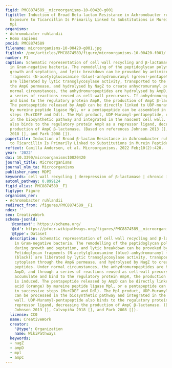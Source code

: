 ```yaml
---
figid: PMC8874589__microorganisms-10-00420-g001
figtitle: Induction of Broad Beta-lactam Resistance in Achromobacter ruhlandii by
  Exposure to Ticarcillin Is Primarily Linked to Substitutions in Murein Peptide Ligase
  Mpl
organisms:
- Achromobacter ruhlandii
- Homo sapiens
pmcid: PMC8874589
filename: microorganisms-10-00420-g001.jpg
figlink: /pmc/articles/PMC8874589/figure/microorganisms-10-00420-f001/
number: F1
caption: Schematic representation of cell wall recycling and β-lactamase expression
  in Gram-negative bacteria. The remodelling of the peptidoglycan polymer occurs during
  growth and septation, and lytic breakdown can be provoked by antimicrobials. Petidoglycan
  fragments (N-acetylglucosamine (blue)-anhydromuramyl (green)-pentapetide (black))
  are liberated by lytic transglycosylase activity, transported to the cytoplasm through
  the AmpG permease, and hydrolysed by NagZ to create anhydromuramyl peptides. Under
  normal circumstances, the anhydromuropeptides are hydrolysed by AmpD, and through
  a series of reactions reused as cell-wall precursors. If anhydromuropeptides accumulate
  and bind to the regulatory protein AmpR, the production of AmpC β-lactamase is induced.
  The pentapeptide released by AmpD can be directly linked to UDP-muramic acid (orange)
  by mureine peptide ligase Mpl, or a pentapeptide can be assembled in successive
  steps (MurCDEF and Ddl). The Mpl product, UDP-Muramyl-pentapeptide, can be processed
  in the biosynthetic pathway and integrated in the nascent cell wall. UDP-Muramyl-pentapeptide
  also binds to the regulatory protein AmpR as a repressor ligand, decreasing the
  production of AmpC β-lactamase. (Based on references Johnson 2013 [], Calvopiña
  2018 [], and Park 2008 []).
papertitle: Induction of Broad β-lactam Resistance in Achromobacter ruhlandii by Exposure
  to Ticarcillin Is Primarily Linked to Substitutions in Murein Peptide Ligase Mpl.
reftext: Camilla Andersen, et al. Microorganisms. 2022 Feb;10(2):420.
year: '2022'
doi: 10.3390/microorganisms10020420
journal_title: Microorganisms
journal_nlm_ta: Microorganisms
publisher_name: MDPI
keywords: cell wall recycling | derepression of β-lactamase | chronic infection
automl_pathway: 0.899124
figid_alias: PMC8874589__F1
figtype: Figure
organisms_ner:
- Achromobacter ruhlandii
redirect_from: /figures/PMC8874589__F1
ndex: ''
seo: CreativeWork
schema-jsonld:
  '@context': https://schema.org/
  '@id': https://pfocr.wikipathways.org/figures/PMC8874589__microorganisms-10-00420-g001.html
  '@type': Dataset
  description: Schematic representation of cell wall recycling and β-lactamase expression
    in Gram-negative bacteria. The remodelling of the peptidoglycan polymer occurs
    during growth and septation, and lytic breakdown can be provoked by antimicrobials.
    Petidoglycan fragments (N-acetylglucosamine (blue)-anhydromuramyl (green)-pentapetide
    (black)) are liberated by lytic transglycosylase activity, transported to the
    cytoplasm through the AmpG permease, and hydrolysed by NagZ to create anhydromuramyl
    peptides. Under normal circumstances, the anhydromuropeptides are hydrolysed by
    AmpD, and through a series of reactions reused as cell-wall precursors. If anhydromuropeptides
    accumulate and bind to the regulatory protein AmpR, the production of AmpC β-lactamase
    is induced. The pentapeptide released by AmpD can be directly linked to UDP-muramic
    acid (orange) by mureine peptide ligase Mpl, or a pentapeptide can be assembled
    in successive steps (MurCDEF and Ddl). The Mpl product, UDP-Muramyl-pentapeptide,
    can be processed in the biosynthetic pathway and integrated in the nascent cell
    wall. UDP-Muramyl-pentapeptide also binds to the regulatory protein AmpR as a
    repressor ligand, decreasing the production of AmpC β-lactamase. (Based on references
    Johnson 2013 [], Calvopiña 2018 [], and Park 2008 []).
  license: CC0
  name: CreativeWork
  creator:
    '@type': Organization
    name: WikiPathways
  keywords:
  - nagZ
  - ampD
  - mpl
  - ampC
---
```

